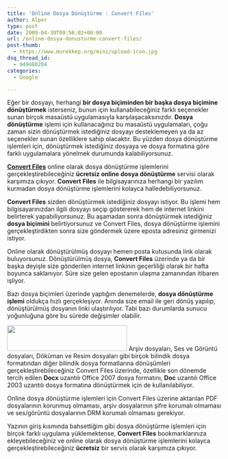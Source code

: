 ```yaml
---
title: 'Online Dosya Dönüştürme : Convert Files'
author: Alper
type: post
date: 2009-04-30T09:56:02+00:00
url: /online-dosya-donusturme-convert-files/
post-thumb:
  - https://www.murekkep.org/mini/upload-icon.jpg
dsq_thread_id:
  - 949480204
categories:
  - Google

---
```

Eğer bir dosyayı, herhangi **bir dosya biçiminden bir başka dosya biçimine dönüştürmek** isterseniz, bunun için kullanabileceğiniz farklı seçenekler sunan birçok masaüstü uygulamasıyla karşılaşacaksınızdır. **Dosya dönüştürme** işlemi için kullanacağınız bu masaüstü uygulamaları, çoğu zaman sizin dönüştürmek istediğiniz dosyayı desteklemeyen ya da az seçenekler sunan özelliklere sahip olacaktır. Bu yüzden dosya dönüştürme işlemleri için, dönüştürmek istediğiniz dosyaya ve dosya formatına göre farklı uygulamalara yönelmek durumunda kalabiliyorsunuz. 

**<a href="http://www.convertfiles.com/" target="_blank">Convert Files</a>** online olarak dosya dönüştürme işlemlerini gerçekleştirebileceğiniz **ücretsiz online dosya dönüştürme** servisi olarak karşımıza çıkıyor. **Convert Files** ile bilgisayarınıza herhangi bir yazılım kurmadan dosya dönüştürme işlemlerini kolayca halledebiliyorsunuz. 

**Convert Files** sizden dönüştürmek istediğiniz dosyayı istiyor. Bu işlemi hem bilgisayarınızdan ilgili dosyayı seçip göstererek hem de internet linkini belirterek yapabiliyorsunuz. Bu aşamadan sonra dönüştürmek istediğiniz **dosya biçimini** belirtiyorsunuz ve Convert Files, dosya dönüştürme işlemini gerçekleştirdikten sonra size göndermek üzere eposta adresiniz girmenizi istiyor. 

Online olarak dönüştürülmüş dosyayı hemen posta kutusunda link olarak buluyorsunuz. Dönüştürülmüş dosya, **Convert Files** üzerinde ya da bir başka deyişle size gönderilen internet linkinin geçerliliği olarak bir hafta boyunca saklanıyor. Süre size gelen epostanın ulaşma zamanından itibaren işliyor. 

Bazı dosya biçimleri üzerinde yaptığım denemelerde, **dosya dönüştürme işlemi** oldukça hızlı gerçekleşiyor. Anında size email ile geri dönüş yapılıp, dönüştürülmüş dosyanın linki ulaştırılıyor. Tabi bazı durumlarda sunucu yoğunluğuna göre bu sürede değişimler olabilir. 

<img alt="" src="http://www.convertfiles.com/images/logo.gif" title="Convert Files" class="alignright" width="280" height="60" /> Arşiv dosyaları, Ses ve Görüntü dosyaları, Döküman ve Resim dosyaları gibi birçok bilindik dosya formatından diğer bilindik dosya formatlarına dönüşümleri gerçekleştirebileceğiniz Convert Files üzerinde, özellikle son dönemde tercih edilen **Docx** uzantılı Office 2007 dosya formatını, **Doc** uzantılı Office 2003 uzantılı dosya formatına dönüştürmek için de kullanılabiliyor. 

Online dosya dönüştürme işlemleri için Convert Files üzerine aktarılan PDF dosyalarının korunmuş olmaması, arşiv dosyalarının şifre korumalı olmaması ve ses/görüntü dosyalarının DRM korumalı olmaması gerekiyor. 

Yazının giriş kısmında bahsettiğim gibi dosya dönüştürme işlemleri için birçok farklı uygulama yüklemektense, **Convert Files** bookmarklarınıza ekleyebileceğiniz ve online olarak dosya dönüştürme işlemlerini kolayca gerçekleştirebileceğiniz **ücretsiz** bir servis olarak karşımıza çıkıyor.